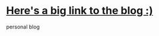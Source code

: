 [Here's a big link to the blog :) ](http://josephhess.github.io/)
====================

personal blog
